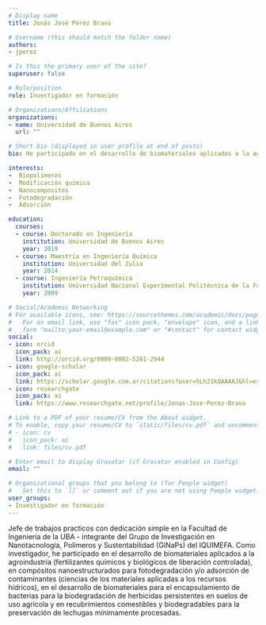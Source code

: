 ```yaml
---
# Display name
title: Jonás José Pérez Bravo

# Username (this should match the folder name)
authors:
- jperez

# Is this the primary user of the site?
superuser: false

# Role/position
role: Investigador en formación

# Organizations/Affiliations
organizations:
- name: Universidad de Buenos Aires
  url: ""

# Short bio (displayed in user profile at end of posts)
bio: He participado en el desarrollo de biomateriales aplicados a la agroindustria, compósitos nanoestructurados para fotodegradación y/o adsorción de contaminantes.

interests:
-  Biopolimeros
-  Modificación química
-  Nanocomposites
-  Fotodegradación
-  Adsorción

education:
  courses:
  - course: Doctorado en Ingeniería
    institution: Universidad de Buenos Aires
    year: 2019
  - course: Maestría en Ingeniería Química
    institution: Universidad del Zulia
    year: 2014
  - course: Ingeniería Petroquímica
    institution: Universidad Nacional Experimental Politécnica de la Fuerza Armada Nacional 
    year: 2009

# Social/Academic Networking
# For available icons, see: https://sourcethemes.com/academic/docs/page-builder/#icons
#   For an email link, use "fas" icon pack, "envelope" icon, and a link in the
#   form "mailto:your-email@example.com" or "#contact" for contact widget.
social:
- icon: orcid
  icon_pack: ai
  link: http://orcid.org/0000-0002-5261-2944
- icon: google-scholar
  icon_pack: ai
  link: https://scholar.google.com.ar/citations?user=hLh21kQAAAAJ&hl=es
- icon: researchgate
  icon_pack: ai
  link: https://www.researchgate.net/profile/Jonas-Jose-Perez-Bravo

# Link to a PDF of your resume/CV from the About widget.
# To enable, copy your resume/CV to `static/files/cv.pdf` and uncomment the lines below.
# - icon: cv
#   icon_pack: ai
#   link: files/cv.pdf

# Enter email to display Gravatar (if Gravatar enabled in Config)
email: ""

# Organizational groups that you belong to (for People widget)
#   Set this to `[]` or comment out if you are not using People widget.
user_groups:
- Investigador en formación
---
```


Jefe de trabajos practicos con dedicación simple en la Facultad de Ingeniería de la UBA - integrante del Grupo de Investigación en Nanotacnología, Polímeros y Sustentabilidad (GINaPs) del IQUIMEFA. Como investigador, he participado en el desarrollo de biomateriales aplicados a la agroindustria (fertilizantes químicos y biológicos de liberación controlada), en compósitos nanoestructurados para fotodegradación y/o adsorción de contaminantes (ciencias de los materiales aplicadas a los recursos hídricos), en el desarrollo de biomateriales para el encapsulamiento de bacterias para la biodegradación de herbicidas persistentes en suelos de uso agrícola y en recubrimientos comestibles y biodegradables para la preservación de lechugas mínimamente procesadas.
